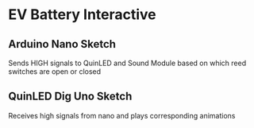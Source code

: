 # EV Battery Interactive

## Arduino Nano Sketch
Sends HIGH signals to QuinLED and Sound Module based on which reed switches are open or closed

## QuinLED Dig Uno Sketch
Receives high signals from nano and plays corresponding animations

